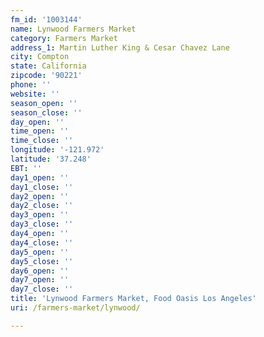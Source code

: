 ```yaml
---
fm_id: '1003144'
name: Lynwood Farmers Market
category: Farmers Market
address_1: Martin Luther King & Cesar Chavez Lane
city: Compton
state: California
zipcode: '90221'
phone: ''
website: ''
season_open: ''
season_close: ''
day_open: ''
time_open: ''
time_close: ''
longitude: '-121.972'
latitude: '37.248'
EBT: ''
day1_open: ''
day1_close: ''
day2_open: ''
day2_close: ''
day3_open: ''
day3_close: ''
day4_open: ''
day4_close: ''
day5_open: ''
day5_close: ''
day6_open: ''
day7_open: ''
day7_close: ''
title: 'Lynwood Farmers Market, Food Oasis Los Angeles'
uri: /farmers-market/lynwood/

---
```

